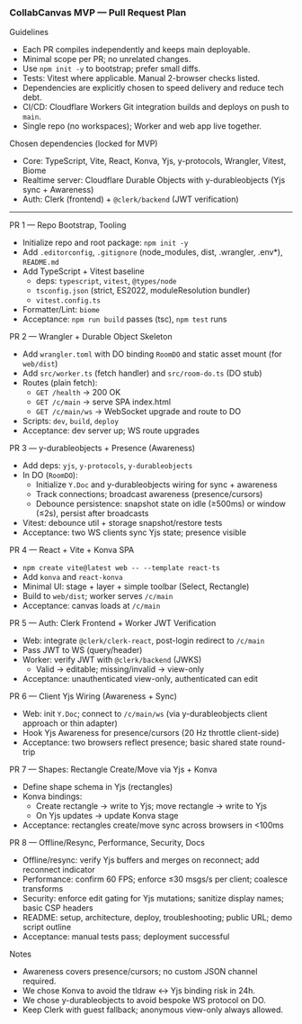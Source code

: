 ### CollabCanvas MVP — Pull Request Plan

Guidelines
- Each PR compiles independently and keeps main deployable.
- Minimal scope per PR; no unrelated changes.
- Use `npm init -y` to bootstrap; prefer small diffs.
- Tests: Vitest where applicable. Manual 2-browser checks listed.
- Dependencies are explicitly chosen to speed delivery and reduce tech debt.
- CI/CD: Cloudflare Workers Git integration builds and deploys on push to `main`.
- Single repo (no workspaces); Worker and web app live together.

Chosen dependencies (locked for MVP)
- Core: TypeScript, Vite, React, Konva, Yjs, y-protocols, Wrangler, Vitest, Biome
- Realtime server: Cloudflare Durable Objects with y-durableobjects (Yjs sync + Awareness)
- Auth: Clerk (frontend) + `@clerk/backend` (JWT verification)

---

PR 1 — Repo Bootstrap, Tooling
- Initialize repo and root package: `npm init -y`
- Add `.editorconfig`, `.gitignore` (node_modules, dist, .wrangler, .env*), `README.md`
- Add TypeScript + Vitest baseline
  - deps: `typescript`, `vitest`, `@types/node`
  - `tsconfig.json` (strict, ES2022, moduleResolution bundler)
  - `vitest.config.ts`
- Formatter/Lint: `biome`
- Acceptance: `npm run build` passes (tsc), `npm test` runs

PR 2 — Wrangler + Durable Object Skeleton
- Add `wrangler.toml` with DO binding `RoomDO` and static asset mount (for `web/dist`)
- Add `src/worker.ts` (fetch handler) and `src/room-do.ts` (DO stub)
- Routes (plain fetch):
  - `GET /health` → 200 OK
  - `GET /c/main` → serve SPA index.html
  - `GET /c/main/ws` → WebSocket upgrade and route to DO
- Scripts: `dev`, `build`, `deploy`
- Acceptance: dev server up; WS route upgrades

PR 3 — y-durableobjects + Presence (Awareness)
- Add deps: `yjs`, `y-protocols`, `y-durableobjects`
- In DO (`RoomDO`):
  - Initialize `Y.Doc` and y-durableobjects wiring for sync + awareness
  - Track connections; broadcast awareness (presence/cursors)
  - Debounce persistence: snapshot state on idle (≥500ms) or window (≤2s), persist after broadcasts
- Vitest: debounce util + storage snapshot/restore tests
- Acceptance: two WS clients sync Yjs state; presence visible

PR 4 — React + Vite + Konva SPA
- `npm create vite@latest web -- --template react-ts`
- Add `konva` and `react-konva`
- Minimal UI: stage + layer + simple toolbar (Select, Rectangle)
- Build to `web/dist`; worker serves `/c/main`
- Acceptance: canvas loads at `/c/main`

PR 5 — Auth: Clerk Frontend + Worker JWT Verification
- Web: integrate `@clerk/clerk-react`, post-login redirect to `/c/main`
- Pass JWT to WS (query/header)
- Worker: verify JWT with `@clerk/backend` (JWKS)
  - Valid → editable; missing/invalid → view-only
- Acceptance: unauthenticated view-only, authenticated can edit

PR 6 — Client Yjs Wiring (Awareness + Sync)
- Web: init `Y.Doc`; connect to `/c/main/ws` (via y-durableobjects client approach or thin adapter)
- Hook Yjs Awareness for presence/cursors (20 Hz throttle client-side)
- Acceptance: two browsers reflect presence; basic shared state round-trip

PR 7 — Shapes: Rectangle Create/Move via Yjs + Konva
- Define shape schema in Yjs (rectangles)
- Konva bindings:
  - Create rectangle → write to Yjs; move rectangle → write to Yjs
  - On Yjs updates → update Konva stage
- Acceptance: rectangles create/move sync across browsers in <100ms

PR 8 — Offline/Resync, Performance, Security, Docs
- Offline/resync: verify Yjs buffers and merges on reconnect; add reconnect indicator
- Performance: confirm 60 FPS; enforce ≤30 msgs/s per client; coalesce transforms
- Security: enforce edit gating for Yjs mutations; sanitize display names; basic CSP headers
- README: setup, architecture, deploy, troubleshooting; public URL; demo script outline
- Acceptance: manual tests pass; deployment successful

Notes
- Awareness covers presence/cursors; no custom JSON channel required.
- We chose Konva to avoid the tldraw ↔ Yjs binding risk in 24h.
- We chose y-durableobjects to avoid bespoke WS protocol on DO.
- Keep Clerk with guest fallback; anonymous view-only always allowed.
